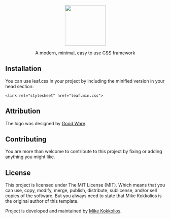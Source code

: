 <p align="center">
  <img width="128" height="128" src="https://svgshare.com/i/FKW.svg">
</p>

<p align="center">A modern, minimal, easy to use CSS framework</p>

## Installation
You can use leaf.css in your project by including the minified version in your head section:

`<link rel="stylesheet" href="leaf.min.css">`

## Attribution
The logo was designed by [Good Ware](https://www.flaticon.com/authors/good-ware).

## Contributing
You are more than welcome to contribute to this project by fixing or adding anything you might like.

## License
This project is licensed under The MIT License (MIT). Which means that you can use, copy, modify, merge, publish, distribute, sublicense, and/or sell copies of the software. But you always need to state that Mike Kokkolios is the original author of this template.

Project is developed and maintained by [Mike Kokkolios](https://mikek.me/).
